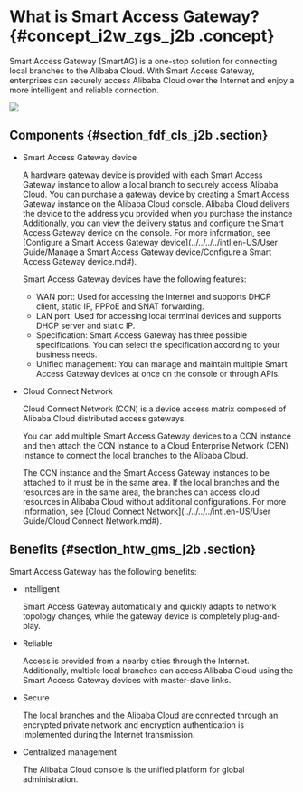 # What is Smart Access Gateway? {#concept_i2w_zgs_j2b .concept}

Smart Access Gateway \(SmartAG\) is a one-stop solution for connecting local branches to the Alibaba Cloud. With Smart Access Gateway, enterprises can securely access Alibaba Cloud over the Internet and enjoy a more intelligent and reliable connection.

![](http://static-aliyun-doc.oss-cn-hangzhou.aliyuncs.com/assets/img/15401/15349535136804_en-US.png)

## Components {#section_fdf_cls_j2b .section}

-   Smart Access Gateway device

    A hardware gateway device is provided with each Smart Access Gateway instance to allow a local branch to securely access Alibaba Cloud. You can purchase a gateway device by creating a Smart Access Gateway instance on the Alibaba Cloud console. Alibaba Cloud delivers the device to the address you provided when you purchase the instance Additionally, you can view the delivery status and configure the Smart Access Gateway device on the console. For more information, see [Configure a Smart Access Gateway device](../../../../intl.en-US/User Guide/Manage a Smart Access Gateway device/Configure a Smart Access Gateway device.md#). 

    Smart Access Gateway devices have the following features:

    -   WAN port: Used for accessing the Internet and supports DHCP client, static IP, PPPoE and SNAT forwarding.
    -   LAN port: Used for accessing local terminal devices and supports DHCP server and static IP.
    -   Specification: Smart Access Gateway has three possible specifications. You can select the specification according to your business needs.
    -   Unified management: You can manage and maintain multiple Smart Access Gateway devices at once on the console or through APIs.
-   Cloud Connect Network

    Cloud Connect Network \(CCN\) is a device access matrix composed of Alibaba Cloud distributed access gateways.

    You can add multiple Smart Access Gateway devices to a CCN instance and then attach the CCN instance to a Cloud Enterprise Network \(CEN\) instance to connect the local branches to the Alibaba Cloud.

    The CCN instance and the Smart Access Gateway instances to be attached to it must be in the same area. If the local branches and the resources are in the same area, the branches can access cloud resources in Alibaba Cloud without additional configurations. For more information, see [Cloud Connect Network](../../../../intl.en-US/User Guide/Cloud Connect Network.md#). 


## Benefits {#section_htw_gms_j2b .section}

Smart Access Gateway has the following benefits:

-   Intelligent

    Smart Access Gateway automatically and quickly adapts to network topology changes, while the gateway device is completely plug-and-play.

-   Reliable

    Access is provided from a nearby cities through the Internet. Additionally, multiple local branches can access Alibaba Cloud using the Smart Access Gateway devices with master-slave links.

-   Secure

    The local branches and the Alibaba Cloud are connected through an encrypted private network and encryption authentication is implemented during the Internet transmission.

-   Centralized management

    The Alibaba Cloud console is the unified platform for global administration.


